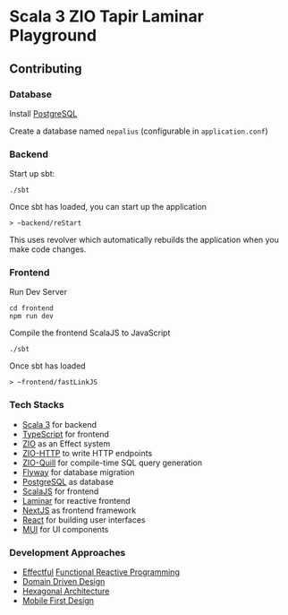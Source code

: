 Scala 3 ZIO Tapir Laminar Playground
==============

## Contributing

### Database
Install [PostgreSQL](https://www.postgresql.org/download/)

Create a database named `nepalius` (configurable in `application.conf`)

### Backend

Start up sbt:

```shell
./sbt
```

Once sbt has loaded, you can start up the application

```sbtshell
> ~backend/reStart
```

This uses revolver which automatically rebuilds the application when you make code changes.

### Frontend

Run Dev Server

```shell
cd frontend
npm run dev
```

Compile the frontend ScalaJS to JavaScript

```shell
./sbt
```
Once sbt has loaded

```sbtshell
> ~frontend/fastLinkJS
```

### Tech Stacks
- [Scala 3](https://www.scala-lang.org/) for backend
- [TypeScript](https://www.typescriptlang.org/) for frontend
- [ZIO](https://zio.dev/) as an Effect system
- [ZIO-HTTP](https://zio.github.io/zio-http/) to write HTTP endpoints
- [ZIO-Quill](https://getquill.io/) for compile-time SQL query generation
- [Flyway](https://flywaydb.org/) for database migration
- [PostgreSQL](https://www.postgresql.org/) as database
- [ScalaJS](https://www.scala-js.org/) for frontend
- [Laminar](https://laminar.dev/) for reactive frontend
- [NextJS](https://nextjs.org/) as frontend framework
- [React](https://reactjs.org/) for building user interfaces
- [MUI](https://mui.com/) for UI components

### Development Approaches
- [Effectful](https://www.edward-huang.com/functional-programming/scala/monad/2020/06/21/what-is-effect-or-effectful-mean-in-functional-programming/) [Functional Reactive Programming](https://blog.danlew.net/2017/07/27/an-introduction-to-functional-reactive-programming/)
- [Domain Driven Design](https://martinfowler.com/bliki/DomainDrivenDesign.html)
- [Hexagonal Architecture](https://alistair.cockburn.us/hexagonal-architecture/)
- [Mobile First Design](https://developer.mozilla.org/en-US/docs/Web/Progressive_web_apps/Responsive/Mobile_first)

